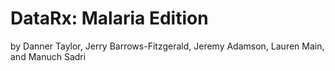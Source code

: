 # DataRx: Malaria Edition

by Danner Taylor, Jerry Barrows-Fitzgerald, Jeremy Adamson, Lauren Main, and Manuch Sadri

